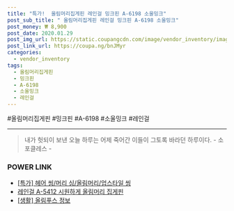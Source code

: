 ```yaml
--- 
title: "특가!  올림머리집게핀 레인걸 밍크핀 A-6198 소울밍크" 
post_sub_title: " 올림머리집게핀 레인걸 밍크핀 A-6198 소울밍크" 
post_money: ₩ 8,900 
post_date: 2020.01.29 
post_img_url: https://static.coupangcdn.com/image/vendor_inventory/images/2018/10/07/23/5/08cdc65f-9a74-4233-939d-85cef5918ccc.jpg 
post_link_url: https://coupa.ng/bnJMyr 
categories: 
  - vendor_inventory 
tags: 
  - 올림머리집게핀 
  - 밍크핀 
  - A-6198 
  - 소울밍크 
  - 레인걸 
--- 
```

  #올림머리집게핀 #밍크핀 #A-6198 #소울밍크 #레인걸 
<hr> 

> 내가 헛되이 보낸 오늘 하루는 어제 죽어간 이들이 그토록 바라던 하루이다. - 소포클레스 - 


### POWER LINK

* <a href="https://blog.naver.com/an0733/221791379342" target="_blank">[특가] 헤어 씽/머리 싱/올림머리/업스타일 씽</a>
* <a href="https://blog.naver.com/fasyy4321/221791382539" target="_blank">레인걸 A-5412 시원하게 올림머리 집게핀</a>
* <a href="https://blog.naver.com/santokki14/221772150791" target="_blank"> [생활] 올림푸스 정보 </a>
